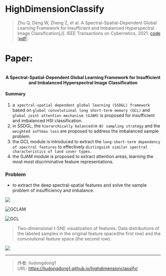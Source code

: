 # HighDimensionClassify


> Zhu Q, Deng W, Zheng Z, et al. A Spectral-Spatial-Dependent Global Learning Framework for Insufficient and Imbalanced Hyperspectral Image Classification[J]. IEEE Transactions on Cybernetics, 2021. [code ](https://github.com/dengweihuan/SSDGL) [[pdf](chrome-extension://ikhdkkncnoglghljlkmcimlnlhkeamad/pdf-viewer/web/viewer.html?file=https%3A%2F%2Farxiv.org%2Fftp%2Farxiv%2Fpapers%2F2105%2F2105.14327.pdf)]

# Paper:

<div align=center>
<br/>
<b>A Spectral-Spatial-Dependent Global Learning Framework for Insufficient and Imbalanced Hyperspectral Image Classification</b>
</div>


#### Summary

1. a` spectral-spatial dependent global learning (SSDGL) framework` based on `global convolutional long short-term memory (GCL)` and `global joint attention mechanism (GJAM)` is proposed for insufficient and imbalanced HSI classification.
2. in SSDGL, the `hierarchically balanced(H-B) sampling strategy` and the `weighted softmax loss` are proposed to address the imbalanced sample problem.
3. the GCL module is introduced to extract the `long-short-term dependency of spectral features` to effectively `distinguish similar spectral characteristics of land cover types.`
4. the GJAM module is proposed to extract attention areas, learning the most most discriminative feature representations.

### Problem

- to extract the deep spectral-spatial features and solve the sample problem of insufficiency and imbalance.

![](https://gitee.com/github-25970295/blogpictureV2/raw/master/image-20211016205251462.png)

![GCLAM](https://gitee.com/github-25970295/blogpictureV2/raw/master/image-20211016205712811.png)

![GCL](https://gitee.com/github-25970295/blogpictureV2/raw/master/image-20211016205741143.png)

> Two-dimensional t-SNE visualization of features. Data distributions of the labeled samples in the original feature space(the first row) and the convolutional feature space (the second row).

![](https://gitee.com/github-25970295/blogpictureV2/raw/master/image-20211016205448820.png)


---

> 作者: liudongdong1  
> URL: https://liudongdong1.github.io/highdimensionclassify/  


